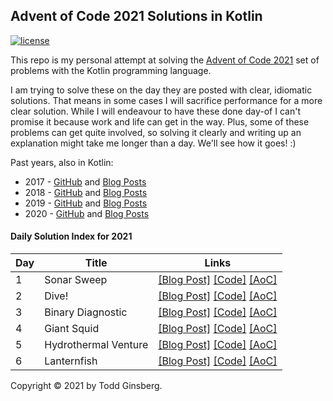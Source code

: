 ## Advent of Code 2021 Solutions in Kotlin

[![license](https://img.shields.io/github/license/tginsberg/advent-2021-kotlin)]()

This repo is my personal attempt at solving the [Advent of Code 2021](http://adventofcode.com/2021) set of problems with the Kotlin programming language.

I am trying to solve these on the day they are posted with clear, idiomatic solutions. That means in some cases I will sacrifice performance for a more clear solution. While I will endeavour to have these done day-of I can't promise it because work and life can get in the way. Plus, some of these problems can get quite involved, so solving it clearly and writing up an explanation might take me longer than a day. We'll see how it goes! :)

Past years, also in Kotlin:
 * 2017 - [GitHub](https://github.com/tginsberg/advent-2017-kotlin/) and [Blog Posts](https://todd.ginsberg.com/post/advent-of-code/2017/)
 * 2018 - [GitHub](https://github.com/tginsberg/advent-2018-kotlin/) and [Blog Posts](https://todd.ginsberg.com/post/advent-of-code/2018/)
 * 2019 - [GitHub](https://github.com/tginsberg/advent-2019-kotlin/) and [Blog Posts](https://todd.ginsberg.com/post/advent-of-code/2019/)
 * 2020 - [GitHub](https://github.com/tginsberg/advent-2020-kotlin/) and [Blog Posts](https://todd.ginsberg.com/post/advent-of-code/2020/)

#### Daily Solution Index for 2021
| Day | Title                | Links                                                                                                                                                                                                                                            |
|-----|----------------------|--------------------------------------------------------------------------------------------------------------------------------------------------------------------------------------------------------------------------------------------------|
| 1   | Sonar Sweep          | [\[Blog Post\]](https://todd.ginsberg.com/post/advent-of-code/2021/day1/) [\[Code\]](https://github.com/tginsberg/advent-2021-kotlin/blob/master/src/main/kotlin/com/ginsberg/advent2021/Day01.kt) [\[AoC\]](http://adventofcode.com/2021/day/1) |
| 2   | Dive!                | [\[Blog Post\]](https://todd.ginsberg.com/post/advent-of-code/2021/day2/) [\[Code\]](https://github.com/tginsberg/advent-2021-kotlin/blob/master/src/main/kotlin/com/ginsberg/advent2021/Day02.kt) [\[AoC\]](http://adventofcode.com/2021/day/2) |
| 3   | Binary Diagnostic    | [\[Blog Post\]](https://todd.ginsberg.com/post/advent-of-code/2021/day3/) [\[Code\]](https://github.com/tginsberg/advent-2021-kotlin/blob/master/src/main/kotlin/com/ginsberg/advent2021/Day03.kt) [\[AoC\]](http://adventofcode.com/2021/day/3) |
| 4   | Giant Squid          | [\[Blog Post\]](https://todd.ginsberg.com/post/advent-of-code/2021/day4/) [\[Code\]](https://github.com/tginsberg/advent-2021-kotlin/blob/master/src/main/kotlin/com/ginsberg/advent2021/Day04.kt) [\[AoC\]](http://adventofcode.com/2021/day/4) |
| 5   | Hydrothermal Venture | [\[Blog Post\]](https://todd.ginsberg.com/post/advent-of-code/2021/day5/) [\[Code\]](https://github.com/tginsberg/advent-2021-kotlin/blob/master/src/main/kotlin/com/ginsberg/advent2021/Day05.kt) [\[AoC\]](http://adventofcode.com/2021/day/5) |
| 6   | Lanternfish          | [\[Blog Post\]](https://todd.ginsberg.com/post/advent-of-code/2021/day6/) [\[Code\]](https://github.com/tginsberg/advent-2021-kotlin/blob/master/src/main/kotlin/com/ginsberg/advent2021/Day06.kt) [\[AoC\]](http://adventofcode.com/2021/day/6) |

Copyright &copy; 2021 by Todd Ginsberg.
